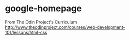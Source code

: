# google-homepage
From The Odin Project's Curriculum
http://www.theodinproject.com/courses/web-development-101/lessons/html-css

